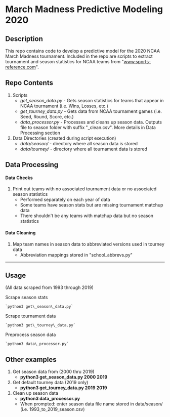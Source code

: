# March Madness Predictive Modeling 2020

## Description
This repo contains code to develop a predictive model for the 2020 NCAA March Madness tournament. Included in the repo are scripts to extract tournament and season statistics for NCAA teams from "www.sports-reference.com".

## Repo Contents
1. Scripts
	* *get_season_data.py* - Gets season statistics for teams that appear in NCAA tournament (i.e. Wins, Losses, etc.)
	* *get_tourney_data.py* - Gets data from NCAA tournament games (i.e. Seed, Round, Score, etc.)
	* *data_processor.py* - Processes and cleans up season data. Outputs file to season folder with suffix "\_clean.csv". More details in Data Processing section
2. Data Directories (created during script execution)
	* *data/season/* - directory where all season data is stored
	* *data/tourney/* - directory where all tournament data is stored

## Data Processing
#### Data Checks
1. Print out teams with no associated tournament data or no associated season statistics
	* Performed separately on each year of data
	* Some teams have season stats but are missing tournament matchup data
	* There shouldn't be any teams with matchup data but no season statistics

#### Data Cleaning
1. Map team names in season data to abbreviated versions used in tourney data
	* Abbreviation mappings stored in "school\_abbrevs.py"

---

## Usage
(All data scraped from 1993 through 2019)

Scrape season stats

	`python3 get\_season\_data.py`

Scrape tournament data

	`python3 get\_tourney\_data.py`

Preprocess season data

	`python3 data\_processor.py`

## Other examples
1. Get season data from (2000 thru 2019)
	* **python3 get_season_data.py 2000 2019**
2. Get default tourney data (2019 only)
	* **python3 get_tourney_data.py 2019 2019**
3. Clean up season data
	* **python3 data_processor.py**
	* When prompted: enter season data file name stored in data/season/ (i.e. 1993\_to\_2019\_season.csv)
